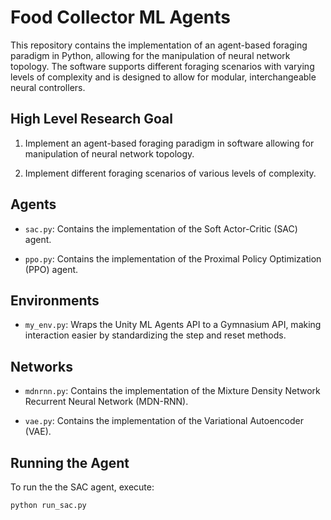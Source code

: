 # Food Collector ML Agents

This repository contains the implementation of an agent-based foraging paradigm in Python, allowing for the manipulation of neural network topology. The software supports different foraging scenarios with varying levels of complexity and is designed to allow for modular, interchangeable neural controllers.

## High Level Research Goal

1. Implement an agent-based foraging paradigm in software allowing for manipulation of neural network topology.

2. Implement different foraging scenarios of various levels of complexity.

## Agents

- `sac.py`: Contains the implementation of the Soft Actor-Critic (SAC) agent.

- `ppo.py`: Contains the implementation of the Proximal Policy Optimization (PPO) agent.

## Environments

- `my_env.py`: Wraps the Unity ML Agents API to a Gymnasium API, making interaction easier by standardizing the step and reset methods.

## Networks

- `mdnrnn.py`: Contains the implementation of the Mixture Density Network Recurrent Neural Network (MDN-RNN).

- `vae.py`: Contains the implementation of the Variational Autoencoder (VAE).

## Running the Agent

To run the the SAC agent, execute:

```bash
python run_sac.py
```
